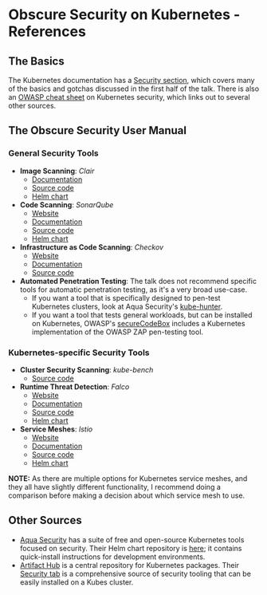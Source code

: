 # Obscure Security on Kubernetes - References

## The Basics

The Kubernetes documentation has a [Security section](https://kubernetes.io/docs/concepts/security/overview/), which covers many of the basics and gotchas discussed in the first half of the talk.  There is also an [OWASP cheat sheet](https://cheatsheetseries.owasp.org/cheatsheets/Kubernetes_Security_Cheat_Sheet.html) on Kubernetes security, which links out to several other sources.

## The Obscure Security User Manual

### General Security Tools

* **Image Scanning**: *Clair*
  - [Documentation](https://quay.github.io/clair/)
  - [Source code](https://github.com/quay/clair)
  - [Helm chart](https://github.com/wiremind/wiremind-helm-charts/tree/main/charts/clair)
* **Code Scanning**: *SonarQube*
  - [Website](https://www.sonarqube.org/)
  - [Documentation](https://docs.sonarqube.org/latest/)
  - [Source code](https://github.com/SonarSource/sonarqube/)
  - [Helm chart](https://github.com/Oteemo/charts/tree/master/charts/sonarqube)
* **Infrastructure as Code Scanning**: *Checkov*
  - [Website](https://www.checkov.io/)
  - [Documentation](https://www.checkov.io/1.Welcome/Quick%20Start.html)
  - [Source code](https://github.com/bridgecrewio/checkov)
* **Automated Penetration Testing**: The talk does not recommend specific tools for automatic penetration testing, as it's a very broad use-case.
  - If you want a tool that is specifically designed to pen-test Kubernetes clusters, look at Aqua Security's [kube-hunter](https://github.com/aquasecurity/kube-hunter).
  - If you want a tool that tests general workloads, but can be installed on Kubernetes, OWASP's [secureCodeBox](https://github.com/secureCodeBox/secureCodeBox) includes a Kubernetes implementation of the OWASP ZAP pen-testing tool.

### Kubernetes-specific Security Tools

* **Cluster Security Scanning**: *kube-bench*
  - [Source code](https://github.com/aquasecurity/kube-bench)
* **Runtime Threat Detection**: *Falco*
  - [Website](https://falco.org/)
  - [Documentation](https://falco.org/docs/)
  - [Source code](https://github.com/falcosecurity/falco)
  - [Helm chart](https://github.com/falcosecurity/charts/tree/master/falco)
* **Service Meshes**: *Istio*
  - [Website](https://istio.io/)
  - [Documentation](https://istio.io/latest/docs/)
  - [Source code](https://github.com/istio/istio)
  - [Helm chart](https://github.com/istio/istio/tree/master/manifests/charts)

**NOTE:** As there are multiple options for Kubernetes service meshes, and they all have slightly different functionality, I recommend doing a comparison before making a decision about which service mesh to use.

## Other Sources

* [Aqua Security](https://github.com/aquasecurity) has a suite of free and open-source Kubernetes tools focused on security.  Their Helm chart repository is [here](https://github.com/aquasecurity/aqua-helm); it contains quick-install instructions for development environments.
* [Artifact Hub](https://artifacthub.io/) is a central repository for Kubernetes packages.  Their [Security tab](https://artifacthub.io/packages/search?page=1&ts_query=security) is a comprehensive source of security tooling that can be easily installed on a Kubes cluster.
